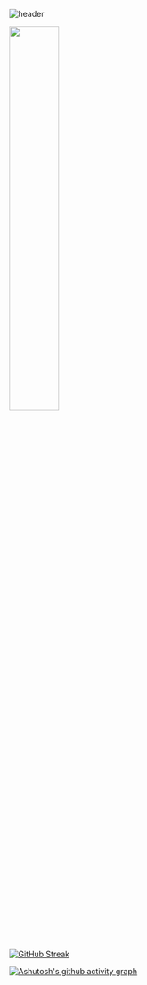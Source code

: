 ![header](https://capsule-render.vercel.app/api?type=waving&color=gradient&height=120&animation=fadeIn&section=footer&text=Welcome&fontAlign=70)


<a href="s">
  <img src="https://github-readme-stats.vercel.app/api?username=ming-90&theme=tokyonight&show_icons=true" width="42%" />

[![GitHub Streak](https://github-readme-streak-stats.herokuapp.com/?user=ming-90&theme=tokyonight)](https://git.io/streak-stats)

</a>
  
[![Ashutosh's github activity graph](https://activity-graph.herokuapp.com/graph?username=ming-90&theme=nord)](https://github.com/ashutosh00710/github-readme-activity-graph)
